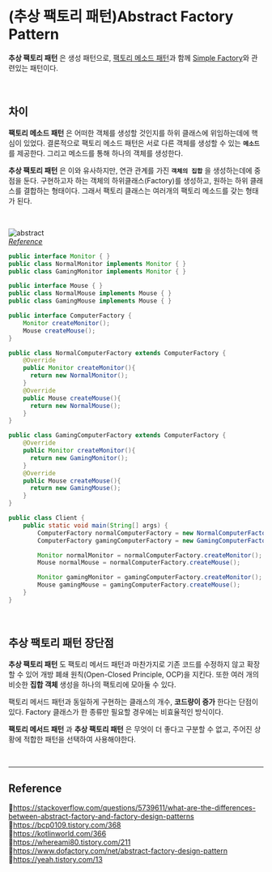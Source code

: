 # (추상 팩토리 패턴)Abstract Factory Pattern

**추상 팩토리 패턴** 은 생성 패턴으로, [팩토리 메소드 패턴](https://github.com/da-in/tech-interview-study/blob/main/Design%20Pattern/Factory%20Method%20Pattern.md)과 함께 [Simple Factory](https://github.com/da-in/tech-interview-study/blob/main/Design%20Pattern/Factory%20Method%20Pattern.md)와 관련있는 패턴이다.

<br/>

## 차이

**팩토리 메소드 패턴** 은 어떠한 객체를 생성할 것인지를 하위 클래스에 위임하는데에 핵심이 있었다. 결론적으로 팩토리 메소드 패턴은 서로 다른 객체를 생성할 수 있는 **`메소드`** 를 제공한다. 그리고 메소드를 통해 하나의 객체를 생성한다.

**추상 팩토리 패턴** 은 이와 유사하지만, 연관 관계를 가진 **`객체의 집합`** 을 생성하는데에 중점을 둔다. 구현하고자 하는 객체의 하위클래스(Factory)를 생성하고, 원하는 하위 클래스를 결합하는 형태이다. 그래서 팩토리 클래스는 여러개의 팩토리 메소드를 갖는 형태가 된다.

<br/>

![abstract](https://user-images.githubusercontent.com/66757141/211338561-e3b4a4c8-5126-4561-bc88-ff4d1962afa0.png)<br/>
_[Reference](https://www.dofactory.com/net/abstract-factory-design-pattern)_

```java
public interface Monitor { }
public class NormalMonitor implements Monitor { }
public class GamingMonitor implements Monitor { }

public interface Mouse { }
public class NormalMouse implements Mouse { }
public class GamingMouse implements Mouse { }
```

```java
public interface ComputerFactory {
    Monitor createMonitor();
    Mouse createMouse();
}

public class NormalComputerFactory extends ComputerFactory {
    @Override
    public Monitor createMonitor(){
      return new NormalMonitor();
    }
    @Override
    public Mouse createMouse(){
      return new NormalMouse();
    }
}

public class GamingComputerFactory extends ComputerFactory {
    @Override
    public Monitor createMonitor(){
      return new GamingMonitor();
    }
    @Override
    public Mouse createMouse(){
      return new GamingMouse();
    }
}
```

```java
public class Client {
    public static void main(String[] args) {
        ComputerFactory normalComputerFactory = new NormalComputerFactory();
        ComputerFactory gamingComputerFactory = new GamingComputerFactory();

        Monitor normalMonitor = normalComputerFactory.createMonitor();
        Mouse normalMouse = normalComputerFactory.createMouse();

        Monitor gamingMonitor = gamingComputerFactory.createMonitor();
        Mouse gamingMouse = gamingComputerFactory.createMouse();
    }
}
```

<br/>

## 추상 팩토리 패턴 장단점

**추상 팩토리 패턴** 도 팩토리 메서드 패턴과 마찬가지로 기존 코드를 수정하지 않고 확장할 수 있어 개방 폐쇄 원칙(Open-Closed Principle, OCP)을 지킨다. 또한 여러 개의 비슷한 **집합 객체** 생성을 하나의 팩토리에 모아둘 수 있다.

팩토리 메서드 패턴과 동일하게 구현하는 클래스의 개수, **코드량이 증가** 한다는 단점이 있다. Factory 클래스가 한 종류만 필요할 경우에는 비효율적인 방식이다.

**팩토리 메서드 패턴** 과 **추상 팩토리 패턴** 은 무엇이 더 좋다고 구분할 수 없고, 주어진 상황에 적합한 패턴을 선택하여 사용해야한다.

<br/>

---

## Reference

📄https://stackoverflow.com/questions/5739611/what-are-the-differences-between-abstract-factory-and-factory-design-patterns  
📄https://bcp0109.tistory.com/368  
📄https://kotlinworld.com/366  
📄https://whereami80.tistory.com/211  
📄https://www.dofactory.com/net/abstract-factory-design-pattern  
📄https://yeah.tistory.com/13

